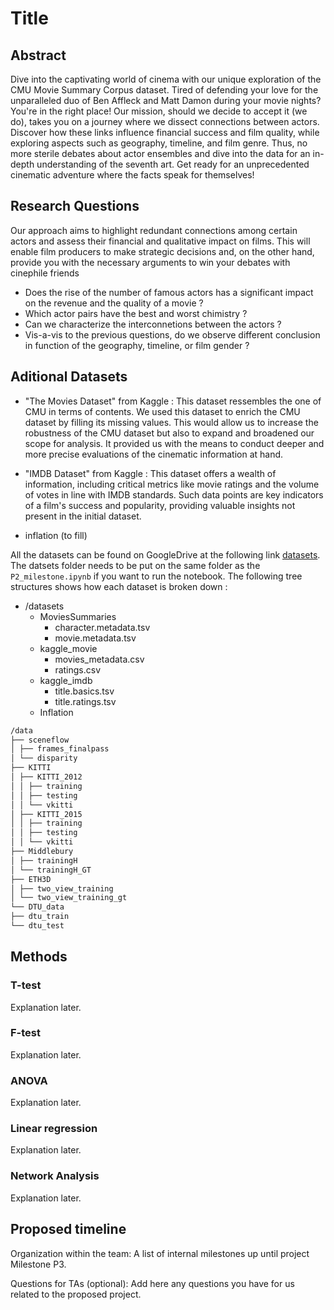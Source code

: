# Title

## Abstract
Dive into the captivating world of cinema with our unique exploration of the CMU Movie Summary Corpus dataset. Tired of defending your love for the unparalleled duo of Ben Affleck and Matt Damon during your movie nights? You're in the right place! Our mission, should we decide to accept it (we do), takes you on a journey where we dissect connections between actors. Discover how these links influence financial success and film quality, while exploring aspects such as geography, timeline, and film genre. Thus, no more sterile debates about actor ensembles and dive into the data for an in-depth understanding of the seventh art. Get ready for an unprecedented cinematic adventure where the facts speak for themselves!

## Research Questions
Our approach aims to highlight redundant connections among certain actors and assess their financial and qualitative impact on films. This will enable film producers to make strategic decisions and, on the other hand, provide you with the necessary arguments to win your debates with cinephile friends

- Does the rise of the number of famous actors has a significant impact on the revenue and the quality of a movie ?
- Which actor pairs have the best and worst chimistry ?
- Can we characterize the interconnetions between the actors ?
- Vis-a-vis to the previous questions, do we observe different conclusion in function of the geography, timeline, or film gender ?

## Aditional Datasets
- "The Movies Dataset" from Kaggle : This dataset ressembles the one of CMU in terms of contents. We used this dataset to enrich the CMU dataset by filling its missing values. This would allow us to increase the robustness of the CMU dataset but also to expand and broadened our scope for analysis. It provided us with the means to conduct deeper and more precise evaluations of the cinematic information at hand.

- "IMDB Dataset" from Kaggle : This dataset offers a wealth of information, including critical metrics like movie ratings and the volume of votes in line with IMDB standards. Such data points are key indicators of a film's success and popularity, providing valuable insights not present in the initial dataset.

- inflation (to fill)


All the datasets can be found on GoogleDrive at the following link [datasets](https://drive.google.com/drive/folders/1kKqpqdOm1F45n19MyqXFOTy_DvmOtbOA). The datsets folder needs to be put on the same folder as the `P2_milestone.ipynb` if you want to run the notebook. The following tree structures shows how each dataset is broken down : 

- /datasets
  - MoviesSummaries
    - character.metadata.tsv
    - movie.metadata.tsv
  - kaggle_movie
    - movies_metadata.csv
    - ratings.csv
  - kaggle_imdb
    - title.basics.tsv
    - title.ratings.tsv
  - Inflation

```bash
/data
├── sceneflow
│ ├── frames_finalpass
│ └── disparity
├── KITTI
│ ├── KITTI_2012
│ │ ├── training
│ │ ├── testing
│ │ └── vkitti
│ ├── KITTI_2015
│ │ ├── training
│ │ ├── testing
│ │ └── vkitti
├── Middlebury
│ ├── trainingH
│ └── trainingH_GT
├── ETH3D
│ ├── two_view_training
│ └── two_view_training_gt
└── DTU_data
├── dtu_train
└── dtu_test
```



 





## Methods

### T-test
Explanation later.

### F-test
Explanation later.

### ANOVA
Explanation later.

### Linear regression
Explanation later.

### Network Analysis
Explanation later.

## Proposed timeline

Organization within the team: A list of internal milestones up until project Milestone P3.


Questions for TAs (optional): Add here any questions you have for us related to the proposed project.


